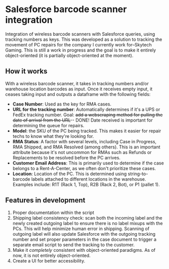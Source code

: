 # Salesforce barcode scanner integration
 Integration of wireless barcode scanners with Salesforce queries, using tracking numbers as keys.
 This was developed as a solution to tracking the movement of PC repairs for the company I currently work for–Skytech Gaming. This is still a work in progress and the goal is to make it entirely object-oriented (it is partially object-oriented at the moment).
 
 ## How it works
 With a wireless barcode scanner, it takes in tracking numbers and/or warehouse location barcodes as input. Once it receives empty input, it ceases taking input and outputs a dataframe with the following fields:
 - **Case Number**: Used as the key for RMA cases.
 - **URL for the tracking number**: Automatically determines if it's a UPS or FedEx tracking number. Goal: ~~add a webscraping method for pulling the date of arrival from the URL~~-- DONE! Date received is important for determining the queue for repairs.
 - **Model**: the SKU of the PC being tracked. This makes it easier for repair techs to know what they're looking for.
 - **RMA Status**: A factor with several levels, including Case in Progress, RMA Shipped, and RMA Resolved (among others). This is an important attribute because it's not uncommon for RMAs such as Refunds or Replacements to be resolved before the PC arrives.
 - **Customer Email Address**: This is primarily used to determine if the case belongs to a Rent-A-Center, as we often don't prioritize these cases.
 - **Location**: Location of the PC. This is determined using string-to-barcode labels attached to different locations in the warehouse. Examples include: R1T (Rack 1, Top), R2B (Rack 2, Bot), or P1 (pallet 1).

## Features in development
1. Proper documentation within the script
2. Shipping label consistency check: scan both the incoming label and the newly created outgoing label to ensure there is no label mixups with the PCs. This will help minimize human error in shipping. Scanning of outgoing label will also update Salesforce with the outgoing tracking number and set proper parameters in the case document to trigger a separate email script to send the tracking to the customer.
3. Make it *completely* consistent with object-oriented paradigms. As of now, it is not entirely object-oriented.
4. Create a UI for better accessibility.
